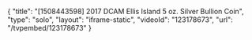 {
    "title": "[1508443598] 2017 DCAM Ellis Island 5 oz. Silver Bullion Coin",
    "type": "solo",
    "layout": "iframe-static",
    "videoId": "123178673",
    "url": "\/tvpembed\/123178673"
}